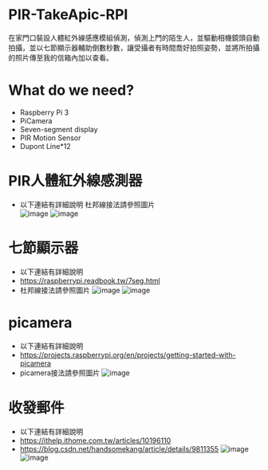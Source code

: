 # PIR-TakeApic-RPI
在家門口裝設人體紅外線感應模組偵測，偵測上門的陌生人，並驅動相機鏡頭自動拍攝，並以七節顯示器輔助倒數秒數，讓受攝者有時間喬好拍照姿勢，並將所拍攝的照片傳至我的信箱內加以查看。
# What do we need?
* Raspberry Pi 3
* PiCamera
* Seven-segment display
* PIR Motion Sensor
* Dupont Line*12
# PIR人體紅外線感測器
* 以下連結有詳細說明  杜邦線接法請參照圖片  
![image](https://github.com/eric85916/PIR-TakeApic-RPI/blob/master/PIR1.jpg)
![image](https://github.com/eric85916/PIR-TakeApic-RPI/blob/master/PIR2.jpg)
#  七節顯示器
* 以下連結有詳細說明
* https://raspberrypi.readbook.tw/7seg.html
* 杜邦線接法請參照圖片
![image](https://github.com/eric85916/PIR-TakeApic-RPI/blob/master/7SEG1.jpg)
![image](https://github.com/eric85916/PIR-TakeApic-RPI/blob/master/7SEG2.jpg)
# picamera
* 以下連結有詳細說明
* https://projects.raspberrypi.org/en/projects/getting-started-with-picamera
* picamera接法請參照圖片
![image](https://github.com/eric85916/PIR-TakeApic-RPI/blob/master/Picamera.jpg)
# 收發郵件
* 以下連結有詳細說明
* https://ithelp.ithome.com.tw/articles/10196110
* https://blog.csdn.net/handsomekang/article/details/9811355
![image](https://github.com/eric85916/PIR-TakeApic-RPI/blob/master/ReceiveMail1.jpg)
![image](https://github.com/eric85916/PIR-TakeApic-RPI/blob/master/ReceiveMail2.jpg)

